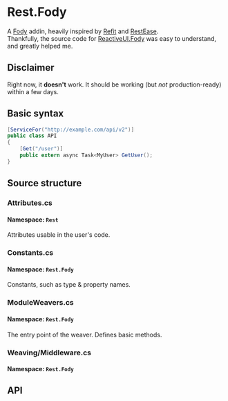 ﻿# Rest.Fody
A [Fody](https://github.com/Fody/Fody) addin, heavily inspired by [Refit](https://github.com/paulcbetts/refit) and [RestEase](https://github.com/canton7/RestEase).  
Thankfully, the source code for [ReactiveUI.Fody](https://github.com/kswoll/ReactiveUI.Fody) was easy to understand, and greatly helped me.

## Disclaimer
Right now, it **doesn't** work. It should be working (but *not* production-ready) within a few days.

## Basic syntax
````csharp
[ServiceFor("http://example.com/api/v2")]
public class API
{
    [Get("/user")]
    public extern async Task<MyUser> GetUser();
}
````

## Source structure

### Attributes.cs
#### Namespace: `Rest`
Attributes usable in the user's code.

### Constants.cs
#### Namespace: `Rest.Fody`
Constants, such as type & property names.

### ModuleWeavers.cs
#### Namespace: `Rest.Fody`
The entry point of the weaver. Defines basic methods.

### Weaving/Middleware.cs
#### Namespace: `Rest.Fody`

## API